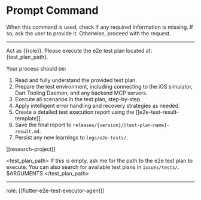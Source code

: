 # Prompt Command

When this command is used, check if any required information is missing. If so, ask the user to provide it. Otherwise, proceed with the request.

---

Act as {{role}}. Please execute the e2e test plan located at: {test_plan_path}.

Your process should be:
1.  Read and fully understand the provided test plan.
2.  Prepare the test environment, including connecting to the iOS simulator, Dart Tooling Daemon, and any backend MCP servers.
3.  Execute all scenarios in the test plan, step-by-step.
4.  Apply intelligent error handling and recovery strategies as needed.
5.  Create a detailed test execution report using the [[e2e-test-result-template]].
6.  Save the final report to `releases/{version}/[test-plan-name]-result.md`.
7.  Persist any new learnings to `logs/e2e-tests/`.

[[research-project]]

<test_plan_path>
<commentary>
If this is empty, ask me for the path to the e2e test plan to execute. You can also search for available test plans in `issues/tests/`.
</commentary>
$ARGUMENTS
</test_plan_path>

---
role: [[flutter-e2e-test-executor-agent]]

